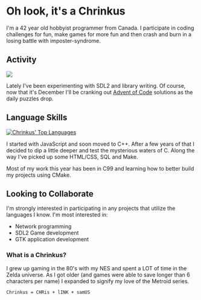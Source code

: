 # Oh look, it's a Chrinkus

I'm a 42 year old hobbyist programmer from Canada. I participate in coding challenges for fun, make games for more fun and then crash and burn in a losing battle with imposter-syndrome.

## Activity

<a href="https://github.com/Chrinkus/Chrinkus">
  <img align="center" src="https://github-readme-stats.vercel.app/api?username=Chrinkus&theme=gruvbox&show_icons=true&count_private=true alt="Chrinkus' GitHub Stats" />
</a>

Lately I've been experimenting with SDL2 and library writing. Of course, now that it's December I'll be cranking out [Advent of Code](https://adventofcode.com) solutions as the daily puzzles drop.

## Language Skills

<a href="https://github.com/Chrinkus/Chrinkus">
  <img align="center" src="https://github-readme-stats.vercel.app/api/top-langs/?username=Chrinkus&layout=compact&theme=gruvbox&langs_count=3" alt="Chrinkus' Top Languages"/>
</a>

I started with JavaScript and soon moved to C++. After a few years of that I decided to dip a little deeper and test the mysterious waters of C. Along the way I've picked up some HTML/CSS, SQL and Make.

Most of my work this year has been in C99 and learning how to better build my projects using CMake.

## Looking to Collaborate

I'm strongly interested in participating in any projects that utilize the languages I know. I'm most interested in:
- Network programming
- SDL2 Game development
- GTK application development

### What is a Chrinkus?

I grew up gaming in the 80's with my NES and spent a LOT of time in the Zelda universe. As I got older (and games were able to save longer than 6 characters per name) I expanded to signify my love of the Metroid series.

`Chrinkus = CHRis + lINK + samUS`

<!--
**Chrinkus/Chrinkus** is a ✨ _special_ ✨ repository because its `README.md` (this file) appears on your GitHub profile.

Here are some ideas to get you started:

- 🔭 I’m currently working on ...
- 🌱 I’m currently learning ...
- 👯 I’m looking to collaborate on ...
- 🤔 I’m looking for help with ...
- 💬 Ask me about ...
- 📫 How to reach me: ...
- 😄 Pronouns: ...
- ⚡ Fun fact: ...
-->
<!--[![Chrinkus’ GitHub stats](https://github-readme-stats.vercel.app/api?username=Chrinkus&theme=gruvbox&show_icons=true&count_private=true “Chrinkus’ GitHub Stats”)](https://github.com/anuraghazra/github-readme-stats)

[![Top Langs](https://github-readme-stats.vercel.app/api/top-langs/?username=Chrinkus&theme=gruvbox “Chrinkus’ Top Languages Card”)](https://github.com/anuraghazra/github-readme-stats)
-->
